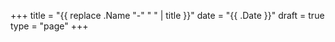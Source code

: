 +++
title = "{{ replace .Name "-" " " | title }}"
date = "{{ .Date }}"
draft = true
type = "page"
+++
